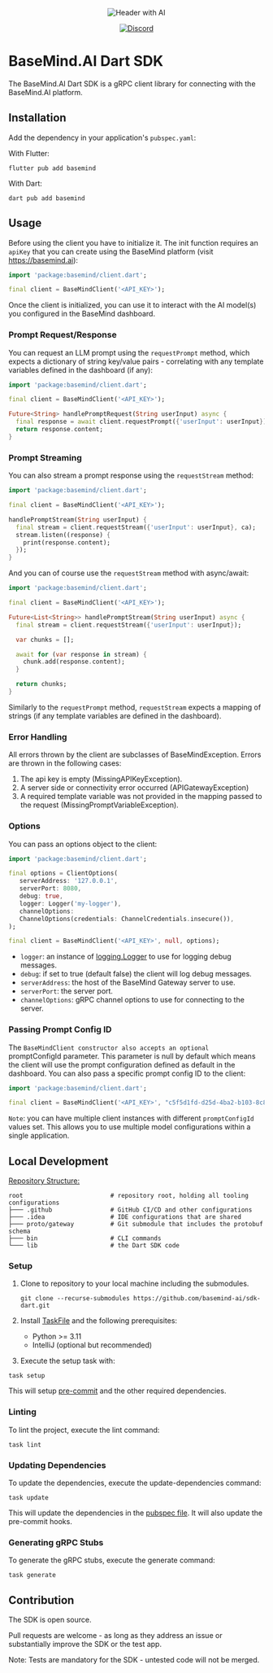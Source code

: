 <div align="center">

![Header with AI](https://github.com/basemind-ai/sdk-dart/assets/30323315/f74e21f9-9103-4518-9088-94497c6dba82)

[![Discord](https://img.shields.io/discord/1153195687459160197)](https://discord.gg/ZSV2CQ86yg)

</div>

# BaseMind.AI Dart SDK

The BaseMind.AI Dart SDK is a gRPC client library for connecting with the BaseMind.AI platform.

## Installation

Add the dependency in your application's `pubspec.yaml`:

With Flutter:

```shell
flutter pub add basemind
```

With Dart:

```shell
dart pub add basemind
```

## Usage

Before using the client you have to initialize it. The init function requires an `apiKey` that you can create using the
BaseMind platform (visit https://basemind.ai):

```dart
import 'package:basemind/client.dart';

final client = BaseMindClient('<API_KEY>');
```

Once the client is initialized, you can use it to interact with the AI model(s) you configured in the BaseMind dashboard.

### Prompt Request/Response

You can request an LLM prompt using the `requestPrompt` method, which expects a dictionary of string key/value pairs -
correlating with any template variables defined in the dashboard (if any):

```dart
import 'package:basemind/client.dart';

final client = BaseMindClient('<API_KEY>');

Future<String> handlePromptRequest(String userInput) async {
  final response = await client.requestPrompt({'userInput': userInput});
  return response.content;
}
```

### Prompt Streaming

You can also stream a prompt response using the `requestStream` method:

```dart
import 'package:basemind/client.dart';

final client = BaseMindClient('<API_KEY>');

handlePromptStream(String userInput) {
  final stream = client.requestStream({'userInput': userInput}, ca);
  stream.listen((response) {
    print(response.content);
  });
}
```

And you can of course use the `requestStream` method with async/await:

```dart
import 'package:basemind/client.dart';

final client = BaseMindClient('<API_KEY>');

Future<List<String>> handlePromptStream(String userInput) async {
  final stream = client.requestStream({'userInput': userInput});

  var chunks = [];

  await for (var response in stream) {
    chunk.add(response.content);
  }

  return chunks;
}
```

Similarly to the `requestPrompt` method, `requestStream` expects a mapping of strings (if any template variables are
defined in the dashboard).

### Error Handling

All errors thrown by the client are subclasses of BaseMindException. Errors are thrown in the following cases:

1. The api key is empty (MissingAPIKeyException).
2. A server side or connectivity error occurred (APIGatewayException)
3. A required template variable was not provided in the mapping passed to the request (MissingPromptVariableException).

### Options

You can pass an options object to the client:

```dart
import 'package:basemind/client.dart';

final options = ClientOptions(
   serverAddress: '127.0.0.1',
   serverPort: 8080,
   debug: true,
   logger: Logger('my-logger'),
   channelOptions:
   ChannelOptions(credentials: ChannelCredentials.insecure()),
);

final client = BaseMindClient('<API_KEY>', null, options);
```

-   `logger`: an instance of [logging.Logger](https://pub.dev/packages/logging) to use for logging debug messages.
-   `debug`: if set to true (default false) the client will log debug messages.
-   `serverAddress`: the host of the BaseMind Gateway server to use.
-   `serverPort`: the server port.
-   `channelOptions`: gRPC channel options to use for connecting to the server.

### Passing Prompt Config ID

The `BaseMindClient constructor also accepts an optional `promptConfigId parameter. This parameter is null by default
which means the client will use the prompt configuration defined as default in the dashboard. You can also pass a
specific prompt config ID to the client:

```dart
import 'package:basemind/client.dart';

final client = BaseMindClient('<API_KEY>', "c5f5d1fd-d25d-4ba2-b103-8c85f48a679d");
```

`Note`: you can have multiple client instances with different `promptConfigId` values set. This allows you to use
multiple model configurations within a single application.

## Local Development

<u>Repository Structure:</u>

```text
root                        # repository root, holding all tooling configurations
├─── .github                # GitHub CI/CD and other configurations
├─── .idea                  # IDE configurations that are shared
├─── proto/gateway          # Git submodule that includes the protobuf schema
├─── bin                    # CLI commands
└─── lib                    # the Dart SDK code
```

### Setup

1. Clone to repository to your local machine including the submodules.

    ```shell
    git clone --recurse-submodules https://github.com/basemind-ai/sdk-dart.git
    ```

2. Install [TaskFile](https://taskfile.dev/) and the following prerequisites:

    - Python >= 3.11
    - IntelliJ (optional but recommended)

3. Execute the setup task with:

```shell
task setup
```

This will setup [pre-commit](https://pre-commit.com/) and the other required dependencies.

### Linting

To lint the project, execute the lint command:

```shell
task lint
```

### Updating Dependencies

To update the dependencies, execute the update-dependencies command:

```shell
task update
```

This will update the dependencies in the [pubspec file](./pubspec.yaml). It will also update
the pre-commit hooks.

### Generating gRPC Stubs

To generate the gRPC stubs, execute the generate command:

```shell
task generate
```

## Contribution

The SDK is open source.

Pull requests are welcome - as long as they address an issue or substantially improve the SDK or the test app.

Note: Tests are mandatory for the SDK - untested code will not be merged.
